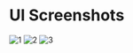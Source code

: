 <h1> UI Screenshots </h1>

![1](https://github.com/Kalyanapugopi8/UI-4/assets/135269892/58b4592d-b8ea-431b-8b52-a275862a3e31)
![2](https://github.com/Kalyanapugopi8/UI-4/assets/135269892/964a1991-a171-4bb2-9269-5fcb6cccbe5a)
![3](https://github.com/Kalyanapugopi8/UI-4/assets/135269892/5d1a0683-3e72-4247-aef5-4bb140b8d964)

